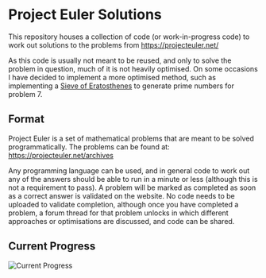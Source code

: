 # Project Euler Solutions
This repository houses a collection of code (or work-in-progress code) to work out solutions to the problems from https://projecteuler.net/

As this code is usually not meant to be reused, and only to solve the problem in question, much of it is not heavily optimised. On some occasions I have decided to implement a more optimised method, such as implementing a [Sieve of Eratosthenes](https://en.wikipedia.org/wiki/Sieve_of_Eratosthenes) to generate prime numbers for problem 7.

## Format
Project Euler is a set of mathematical problems that are meant to be solved programmatically. The problems can be found at: https://projecteuler.net/archives   

Any programming language can be used, and in general code to work out any of the answers should be able to run in a minute or less (although this is not a requirement to pass). A problem will be marked as completed as soon as a correct answer is validated on the website. No code needs to be uploaded to validate completion, although once you have completed a problem, a forum thread for that problem unlocks in which different approaches or optimisations are discussed, and code can be shared.

## Current Progress
![Current Progress](https://projecteuler.net/profile/PaulFrisby.png)
